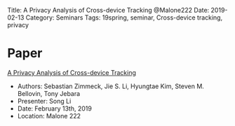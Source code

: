 Title: A Privacy Analysis of Cross-device Tracking @Malone222 
Date: 2019-02-13
Category: Seminars
Tags: 19spring, seminar, Cross-device tracking, privacy

# Paper
[A Privacy Analysis of Cross-device Tracking](https://www.usenix.org/system/files/conference/usenixsecurity17/sec17-zimmeck.pdf)

* Authors: Sebastian Zimmeck, Jie S. Li, Hyungtae Kim, Steven M. Bellovin, Tony Jebara
* Presenter: Song Li
* Date: February 13th, 2019
* Location: Malone 222
